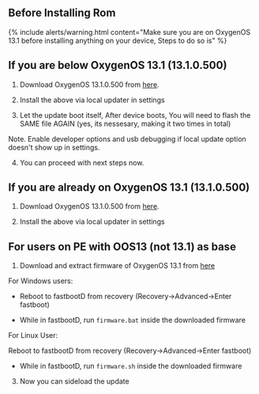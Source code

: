 ## Before Installing Rom

{% include alerts/warning.html content="Make sure you are on OxygenOS 13.1 before installing anything on your device, Steps to do so is" %}

## If you are below OxygenOS 13.1 (13.1.0.500)
1. Download OxygenOS 13.1.0.500 from [here](https://sourceforge.net/projects/playground0230/files/OOS13.1/9747695c1ef34dedb5d3b62a54678736.zip/download).

2. Install the above via local updater in settings

3. Let the update boot itself, After device boots, You will need to flash the SAME file AGAIN (yes, its nessesary, making it two times in total)

Note. Enable developer options and usb debugging if local update option doesn't show up in settings.

4. You can proceed with next steps now.

## If you are already on OxygenOS 13.1 (13.1.0.500)
1. Download OxygenOS 13.1.0.500 from [here](https://sourceforge.net/projects/playground0230/files/OOS13.1/9747695c1ef34dedb5d3b62a54678736.zip/download).

2. Install the above via local updater in settings

## For users on PE with OOS13 (not 13.1) as base
1. Download and extract firmware of OxygenOS 13.1 from [here](placeholder)

For Windows users:

* Reboot to fastbootD from recovery
(Recovery->Advanced->Enter fastboot)

* While in fastbootD, run `firmware.bat` inside the downloaded firmware 

For Linux User:

Reboot to fastbootD from recovery
(Recovery->Advanced->Enter fastboot)

* While in fastbootD, run `firmware.sh` inside the downloaded firmware

3. Now you can sideload the update
